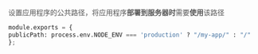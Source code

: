 <font style="color:rgb(85, 85, 85);">设置应用程序的公共路径，将应用程序</font>**<font style="color:rgb(85, 85, 85);">部署到服务器时</font>**<font style="color:rgb(85, 85, 85);">需要</font>**<font style="color:rgb(85, 85, 85);">使用</font>**<font style="color:rgb(85, 85, 85);">该路径</font>

```python
module.exports = {
publicPath: process.env.NODE_ENV === 'production' ? "/my-app/" : "/"
};
```

